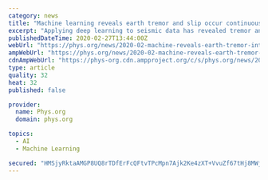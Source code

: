 ```yaml
---
category: news
title: "Machine learning reveals earth tremor and slip occur continuously, not intermittently"
excerpt: "Applying deep learning to seismic data has revealed tremor and slip occur at all times—before and after known large-scale slow-slip earthquakes—rather than intermittently in discrete bursts, as previously believed. Even more surprisingly, the machine learning generalizes to other tectonic environments, including the San Andreas Fault."
publishedDateTime: 2020-02-27T13:44:00Z
webUrl: "https://phys.org/news/2020-02-machine-reveals-earth-tremor-intermittently.html"
ampWebUrl: "https://phys.org/news/2020-02-machine-reveals-earth-tremor-intermittently.amp"
cdnAmpWebUrl: "https://phys-org.cdn.ampproject.org/c/s/phys.org/news/2020-02-machine-reveals-earth-tremor-intermittently.amp"
type: article
quality: 32
heat: 32
published: false

provider:
  name: Phys.org
  domain: phys.org

topics:
  - AI
  - Machine Learning

secured: "HMSjyRktaAMGP8UQ8rTDfErFcQFtvTPcMpn7Ajk2Ke4zXT+VvuZf67tHj8MWjUYXT6E37/PnoPqD5gTBlOH89O1gUS8Xk8CUyLxtQsTh5Ic64gz1GjqTkFEvs2fQuiTHiDpEofWOF8iO0I1arKGQ66MWKwnoVADdWOlYFVLC8m1jDu5rQiTN9oGP9bB1ad2QBrg24wsQW9dozoeT/Wf3w/piCPkuaizDpBVeIOD9OYMqQsC7gJA9YwJzqKHvq6H2ptr1uasFPtFNmiwJ7f4GyVH+0ECzUKHw47/3JLEiM4vNMTAIx/j6rlIrYCs5lCHZ+nFtinkFGTui3LTr6SzSlsTblHwrcmbJtW+CC/db5NMkFrwH9cIyamPdmbCMirif8AFn/k+3HNdoD24x7DovkCYvD8u9tHZp+SEmJ4FoOdwtNTQBCFQqICREi1BzgyYcGmUDExnW93XmvYTEymWvzkGo3BD/kyxH4y9XTv6IVX8=;PAqjZyVi02CtELtKRp4iiQ=="
---
```


